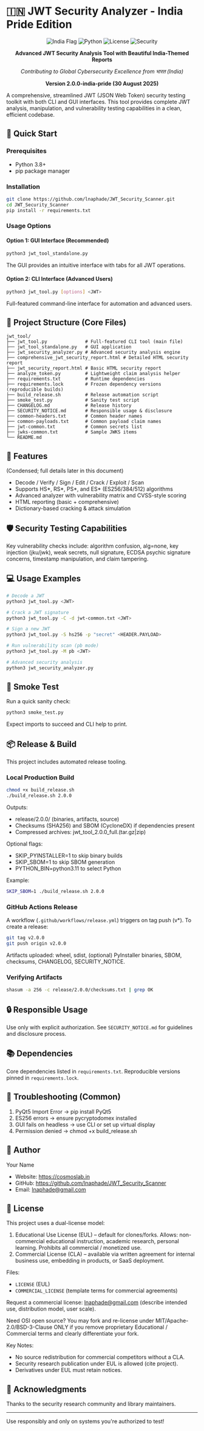 # 🇮🇳 JWT Security Analyzer - India Pride Edition

<div align="center">

![India Flag](https://img.shields.io/badge/Made%20with-❤️%20from%20India-orange?style=for-the-badge&logo=data:image/svg+xml;base64,PHN2ZyB3aWR0aD0iMjQiIGhlaWdodD0iMTYiIHZpZXdCb3g9IjAgMCAyNCAxNiIgZmlsbD0ibm9uZSIgeG1sbnM9Imh0dHA6Ly93d3cudzMub3JnLzIwMDAvc3ZnIj4KPHJlY3Qgd2lkdGg9IjI0IiBoZWlnaHQ9IjUuMzMiIGZpbGw9IiNGRjk5MzMiLz4KPHJlY3QgeT0iNS4zMyIgd2lkdGg9IjI0IiBoZWlnaHQ9IjUuMzMiIGZpbGw9IndoaXRlIi8+CjxyZWN0IHk9IjEwLjY3IiB3aWR0aD0iMjQiIGhlaWdodD0iNS4zMyIgZmlsbD0iIzEzODgwOCIvPgo8L3N2Zz4K)
![Python](https://img.shields.io/badge/Python-3.7+-blue?style=for-the-badge&logo=python)
![License](https://img.shields.io/badge/License-Dual%20License-green?style=for-the-badge)
![Security](https://img.shields.io/badge/Security-Enterprise%20Grade-red?style=for-the-badge&logo=shield)

**Advanced JWT Security Analysis Tool with Beautiful India-Themed Reports**

*Contributing to Global Cybersecurity Excellence from भारत (India)*

**Version 2.0.0-india-pride (30 August 2025)**

</div>

A comprehensive, streamlined JWT (JSON Web Token) security testing toolkit with both CLI and GUI interfaces. This tool provides complete JWT analysis, manipulation, and vulnerability testing capabilities in a clean, efficient codebase.

## 🚀 Quick Start

### Prerequisites
- Python 3.8+
- pip package manager

### Installation
```bash
git clone https://github.com/lnaphade/JWT_Security_Scanner.git
cd JWT_Security_Scanner
pip install -r requirements.txt
```

### Usage Options

#### Option 1: GUI Interface (Recommended)
```bash
python3 jwt_tool_standalone.py
```
The GUI provides an intuitive interface with tabs for all JWT operations.

#### Option 2: CLI Interface (Advanced Users)
```bash
python3 jwt_tool.py [options] <JWT>
```
Full-featured command-line interface for automation and advanced users.

## 📁 Project Structure (Core Files)
```
jwt_tool/
├── jwt_tool.py              # Full-featured CLI tool (main file)
├── jwt_tool_standalone.py   # GUI application
├── jwt_security_analyzer.py # Advanced security analysis engine
├── comprehensive_jwt_security_report.html # Detailed HTML security report
├── jwt_security_report.html # Basic HTML security report
├── analyze_token.py         # Lightweight claim analysis helper
├── requirements.txt         # Runtime dependencies
├── requirements.lock        # Frozen dependency versions (reproducible builds)
├── build_release.sh         # Release automation script
├── smoke_test.py            # Sanity test script
├── CHANGELOG.md             # Release history
├── SECURITY_NOTICE.md       # Responsible usage & disclosure
├── common-headers.txt       # Common header names
├── common-payloads.txt      # Common payload claim names
├── jwt-common.txt           # Common secrets list
├── jwks-common.txt          # Sample JWKS items
└── README.md
```

## 🔧 Features
(Condensed; full details later in this document)
- Decode / Verify / Sign / Edit / Crack / Exploit / Scan
- Supports HS*, RS*, PS*, and ES* (ES256/384/512) algorithms
- Advanced analyzer with vulnerability matrix and CVSS-style scoring
- HTML reporting (basic + comprehensive)
- Dictionary-based cracking & attack simulation

## 🛡️ Security Testing Capabilities
Key vulnerability checks include: algorithm confusion, alg=none, key injection (jku/jwk), weak secrets, null signature, ECDSA psychic signature concerns, timestamp manipulation, and claim tampering.

## 💻 Usage Examples
```bash
# Decode a JWT
python3 jwt_tool.py <JWT>

# Crack a JWT signature
python3 jwt_tool.py -C -d jwt-common.txt <JWT>

# Sign a new JWT
python3 jwt_tool.py -S hs256 -p "secret" <HEADER.PAYLOAD>

# Run vulnerability scan (pb mode)
python3 jwt_tool.py -M pb <JWT>

# Advanced security analysis
python3 jwt_security_analyzer.py
```

## 🧪 Smoke Test
Run a quick sanity check:
```bash
python3 smoke_test.py
```
Expect imports to succeed and CLI help to print.

## 📦 Release & Build
This project includes automated release tooling.

### Local Production Build
```bash
chmod +x build_release.sh
./build_release.sh 2.0.0
```
Outputs:
- release/2.0.0/ (binaries, artifacts, source)
- Checksums (SHA256) and SBOM (CycloneDX) if dependencies present
- Compressed archives: jwt_tool_2.0.0_full.(tar.gz|zip)

Optional flags:
- SKIP_PYINSTALLER=1 to skip binary builds
- SKIP_SBOM=1 to skip SBOM generation
- PYTHON_BIN=python3.11 to select Python

Example:
```bash
SKIP_SBOM=1 ./build_release.sh 2.0.0
```

### GitHub Actions Release
A workflow (`.github/workflows/release.yml`) triggers on tag push (v*). To create a release:
```bash
git tag v2.0.0
git push origin v2.0.0
```
Artifacts uploaded: wheel, sdist, (optional) PyInstaller binaries, SBOM, checksums, CHANGELOG, SECURITY_NOTICE.

### Verifying Artifacts
```bash
shasum -a 256 -c release/2.0.0/checksums.txt | grep OK
```

## 🔒 Responsible Usage
Use only with explicit authorization. See `SECURITY_NOTICE.md` for guidelines and disclosure process.

## 📚 Dependencies
Core dependencies listed in `requirements.txt`. Reproducible versions pinned in `requirements.lock`.

## 🐛 Troubleshooting (Common)
1. PyQt5 Import Error -> pip install PyQt5
2. ES256 errors -> ensure pycryptodomex installed
3. GUI fails on headless -> use CLI or set up virtual display
4. Permission denied -> chmod +x build_release.sh

## 👤 Author
Your Name
- Website: https://cosmoslab.in
- GitHub: https://github.com/lnaphade/JWT_Security_Scanner
- Email: lnaphade@gmail.com

## 📄 License
This project uses a dual-license model:

1. Educational Use License (EUL) – default for clones/forks. Allows: non-commercial educational instruction, academic research, personal learning. Prohibits all commercial / monetized use.
2. Commercial License (CLA) – available via written agreement for internal business use, embedding in products, or SaaS deployment.

Files:
- `LICENSE` (EUL)
- `COMMERCIAL_LICENSE` (template terms for commercial agreements)

Request a commercial license: lnaphade@gmail.com (describe intended use, distribution model, user scale).

Need OSI open source? You may fork and re-license under MIT/Apache-2.0/BSD-3-Clause ONLY if you remove proprietary Educational / Commercial terms and clearly differentiate your fork.

Key Notes:
- No source redistribution for commercial competitors without a CLA.
- Security research publication under EUL is allowed (cite project).
- Derivatives under EUL must retain notices.

## 🙏 Acknowledgments
Thanks to the security research community and library maintainers.

---
Use responsibly and only on systems you're authorized to test!
